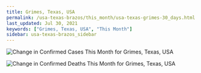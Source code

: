 ```yaml
---
title: Grimes, Texas, USA
permalink: /usa-texas-brazos/this_month/usa-texas-grimes-30_days.html
last_updated: Jul 30, 2021
keywords: ["Grimes, Texas, USA", "This Month"]
sidebar: usa-texas-brazos_sidebar
---
```


![Change in Confirmed Cases This Month for Grimes, Texas, USA](/covid_tracker/images/graphs/usa-texas-grimes-delta_confirmed-30_days_graph.png)

![Change in Confirmed Deaths This Month for Grimes, Texas, USA](/covid_tracker/images/graphs/usa-texas-grimes-delta_deaths-30_days_graph.png)
